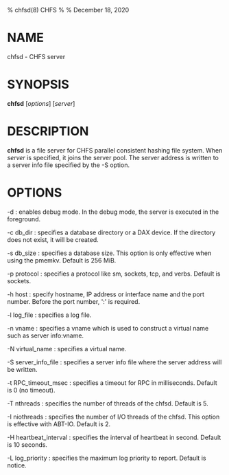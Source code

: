 % chfsd(8) CHFS
%
% December 18, 2020

# NAME
chfsd - CHFS server

# SYNOPSIS
**chfsd** [_options_] [_server_]

# DESCRIPTION
**chfsd** is a file server for CHFS parallel consistent hashing file system.  When _server_ is specified, it joins the server pool.  The server address is written to a server info file specified by the -S option.

# OPTIONS
-d
: enables debug mode.  In the debug mode, the server is executed in the foreground.

-c db_dir
: specifies a database directory or a DAX device.  If the directory does not exist, it will be created.

-s db_size
: specifies a database size.  This option is only effective when using the pmemkv.  Default is 256 MiB.

-p protocol
: specifies a protocol like sm, sockets, tcp, and verbs.  Default is sockets.

-h host
: specify hostname, IP address or interface name and the port number.  Before the port number, ':' is required.

-l log_file
: specifies a log file.

-n vname
: specifies a vname which is used to construct a virtual name such as server info:vname.

-N virtual_name
: specifies a virtual name.

-S server_info_file
: specifies a server info file where the server address will be written.

-t RPC_timeout_msec
: specifies a timeout for RPC in milliseconds.  Default is 0 (no timeout).

-T nthreads
: specifies the number of threads of the chfsd.  Default is 5.

-I niothreads
: specifies the number of I/O threads of the chfsd.  This option is effective with ABT-IO.  Default is 2.

-H heartbeat_interval
: specifies the interval of heartbeat in second.  Default is 10 seconds.

-L log_priority
: specifies the maximum log priority to report.  Default is notice.
